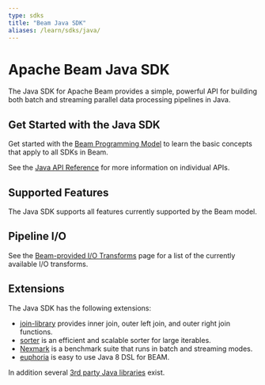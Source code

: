 ```yaml
---
type: sdks
title: "Beam Java SDK"
aliases: /learn/sdks/java/
---
```

<!--
Licensed under the Apache License, Version 2.0 (the "License");
you may not use this file except in compliance with the License.
You may obtain a copy of the License at

http://www.apache.org/licenses/LICENSE-2.0

Unless required by applicable law or agreed to in writing, software
distributed under the License is distributed on an "AS IS" BASIS,
WITHOUT WARRANTIES OR CONDITIONS OF ANY KIND, either express or implied.
See the License for the specific language governing permissions and
limitations under the License.
-->
# Apache Beam Java SDK

The Java SDK for Apache Beam provides a simple, powerful API for building both batch and streaming parallel data processing pipelines in Java.


## Get Started with the Java SDK

Get started with the [Beam Programming Model](/documentation/programming-guide/) to learn the basic concepts that apply to all SDKs in Beam.

See the [Java API Reference](https://beam.apache.org/releases/javadoc/) for more information on individual APIs.


## Supported Features

The Java SDK supports all features currently supported by the Beam model.


## Pipeline I/O
See the [Beam-provided I/O Transforms](/documentation/io/built-in/) page for a list of the currently available I/O transforms.


## Extensions

The Java SDK has the following extensions:

- [join-library](/documentation/sdks/java-extensions/#join-library) provides inner join, outer left join, and outer right join functions.
- [sorter](/documentation/sdks/java-extensions/#sorter) is an efficient and scalable sorter for large iterables.
- [Nexmark](/documentation/sdks/java/testing/nexmark) is a benchmark suite that runs in batch and streaming modes.
- [euphoria](/documentation/sdks/java/euphoria) is easy to use Java 8 DSL for BEAM.

In addition several [3rd party Java libraries](/documentation/sdks/java-thirdparty/) exist.
